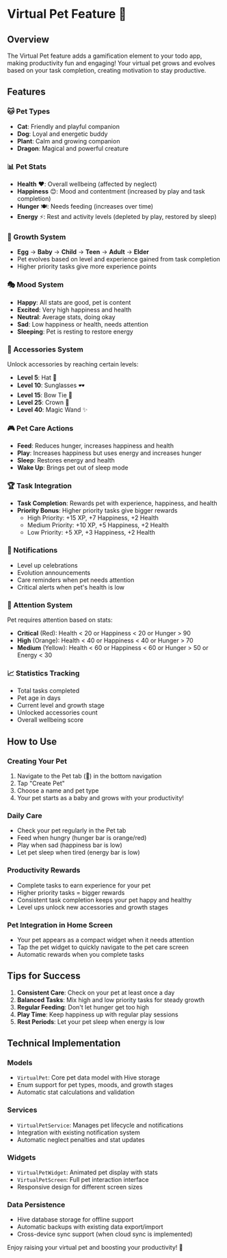 # Virtual Pet Feature 🐾

## Overview
The Virtual Pet feature adds a gamification element to your todo app, making productivity fun and engaging! Your virtual pet grows and evolves based on your task completion, creating motivation to stay productive.

## Features

### 🐱 Pet Types
- **Cat**: Friendly and playful companion
- **Dog**: Loyal and energetic buddy  
- **Plant**: Calm and growing companion
- **Dragon**: Magical and powerful creature

### 📊 Pet Stats
- **Health** ❤️: Overall wellbeing (affected by neglect)
- **Happiness** 😊: Mood and contentment (increased by play and task completion)
- **Hunger** 🍽️: Needs feeding (increases over time)
- **Energy** ⚡: Rest and activity levels (depleted by play, restored by sleep)

### 🌱 Growth System
- **Egg** → **Baby** → **Child** → **Teen** → **Adult** → **Elder**
- Pet evolves based on level and experience gained from task completion
- Higher priority tasks give more experience points

### 🎭 Mood System
- **Happy**: All stats are good, pet is content
- **Excited**: Very high happiness and health
- **Neutral**: Average stats, doing okay
- **Sad**: Low happiness or health, needs attention
- **Sleeping**: Pet is resting to restore energy

### 👑 Accessories System
Unlock accessories by reaching certain levels:
- **Level 5**: Hat 🎩
- **Level 10**: Sunglasses 🕶️
- **Level 15**: Bow Tie 🎀
- **Level 25**: Crown 👑
- **Level 40**: Magic Wand ✨

### 🎮 Pet Care Actions
- **Feed**: Reduces hunger, increases happiness and health
- **Play**: Increases happiness but uses energy and increases hunger
- **Sleep**: Restores energy and health
- **Wake Up**: Brings pet out of sleep mode

### 🏆 Task Integration
- **Task Completion**: Rewards pet with experience, happiness, and health
- **Priority Bonus**: Higher priority tasks give bigger rewards
  - High Priority: +15 XP, +7 Happiness, +2 Health
  - Medium Priority: +10 XP, +5 Happiness, +2 Health  
  - Low Priority: +5 XP, +3 Happiness, +2 Health

### 📱 Notifications
- Level up celebrations
- Evolution announcements
- Care reminders when pet needs attention
- Critical alerts when pet's health is low

### 🎯 Attention System
Pet requires attention based on stats:
- **Critical** (Red): Health < 20 or Happiness < 20 or Hunger > 90
- **High** (Orange): Health < 40 or Happiness < 40 or Hunger > 70
- **Medium** (Yellow): Health < 60 or Happiness < 60 or Hunger > 50 or Energy < 30

### 📈 Statistics Tracking
- Total tasks completed
- Pet age in days
- Current level and growth stage
- Unlocked accessories count
- Overall wellbeing score

## How to Use

### Creating Your Pet
1. Navigate to the Pet tab (🐾) in the bottom navigation
2. Tap "Create Pet" 
3. Choose a name and pet type
4. Your pet starts as a baby and grows with your productivity!

### Daily Care
- Check your pet regularly in the Pet tab
- Feed when hungry (hunger bar is orange/red)
- Play when sad (happiness bar is low)
- Let pet sleep when tired (energy bar is low)

### Productivity Rewards
- Complete tasks to earn experience for your pet
- Higher priority tasks = bigger rewards
- Consistent task completion keeps your pet happy and healthy
- Level ups unlock new accessories and growth stages

### Pet Integration in Home Screen
- Your pet appears as a compact widget when it needs attention
- Tap the pet widget to quickly navigate to the pet care screen
- Automatic rewards when you complete tasks

## Tips for Success

1. **Consistent Care**: Check on your pet at least once a day
2. **Balanced Tasks**: Mix high and low priority tasks for steady growth
3. **Regular Feeding**: Don't let hunger get too high
4. **Play Time**: Keep happiness up with regular play sessions
5. **Rest Periods**: Let your pet sleep when energy is low

## Technical Implementation

### Models
- `VirtualPet`: Core pet data model with Hive storage
- Enum support for pet types, moods, and growth stages
- Automatic stat calculations and validation

### Services
- `VirtualPetService`: Manages pet lifecycle and notifications
- Integration with existing notification system
- Automatic neglect penalties and stat updates

### Widgets
- `VirtualPetWidget`: Animated pet display with stats
- `VirtualPetScreen`: Full pet interaction interface
- Responsive design for different screen sizes

### Data Persistence
- Hive database storage for offline support
- Automatic backups with existing data export/import
- Cross-device sync support (when cloud sync is implemented)

Enjoy raising your virtual pet and boosting your productivity! 🚀